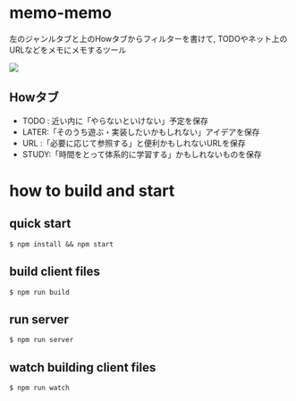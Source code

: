 # memo-memo
左のジャンルタブと上のHowタブからフィルターを書けて,
TODOやネット上のURLなどをメモにメモするツール

![](https://pbs.twimg.com/media/DZJ5Y7JU8AA0mOK.jpg)


## Howタブ
- TODO : 近い内に「やらないといけない」予定を保存
- LATER:「そのうち遊ぶ・実装したいかもしれない」アイデアを保存
- URL  :「必要に応じて参照する」と便利かもしれないURLを保存
- STUDY:「時間をとって体系的に学習する」かもしれないものを保存

# how to build and start

## quick start
`$ npm install && npm start`

## build client files
`$ npm run build`

## run server
`$ npm run server`

## watch building client files
`$ npm run watch`
